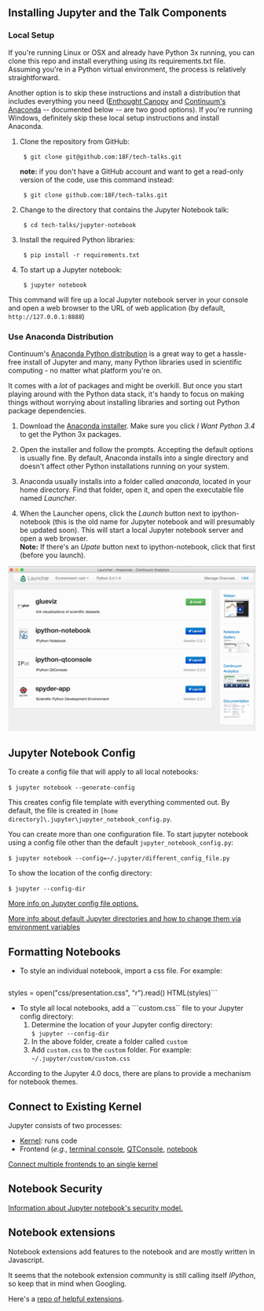 ## Installing Jupyter and the Talk Components

### Local Setup

If you're running Linux or OSX and already have Python 3x running, you can clone this repo and install everything using its requirements.txt file. Assuming you're in a Python virtual environment, the process is relatively straightforward.

Another option is to skip these instructions and install a distribution that includes everything you need ([Enthought Canopy](https://www.enthought.com/products/canopy/) and [Continuum's Anaconda](https://store.continuum.io/cshop/anaconda/) -- documented below -- are two good options). If you're running Windows, definitely skip these local setup instructions and install Anaconda.

1. Clone the repository from GitHub:

        $ git clone git@github.com:18F/tech-talks.git
    **note:** if you don't have a GitHub account and want to get a read-only version of the code, use this command instead:

        $ git clone github.com:18F/tech-talks.git

1. Change to the directory that contains the Jupyter Notebook talk:

        $ cd tech-talks/jupyter-notebook

1. Install the required Python libraries:

        $ pip install -r requirements.txt

1. To start up a Jupyter notebook:

        $ jupyter notebook

This command will fire up a local Jupyter notebook server in your console and open a web browser to the URL of web application (by default, `http://127.0.0.1:8888`)

### Use Anaconda Distribution

Continuum's [Anaconda Python distribution](https://store.continuum.io/cshop/anaconda/) is a great way to get a hassle-free install of Jupyter and many, many Python libraries used in scientific computing - no matter what platform you're on.

It comes with a _lot_ of packages and might be overkill. But once you start playing around with the Python data stack, it's handy to focus on making things without worrying about installing libraries and sorting out Python package dependencies.

1. Download the [Anaconda installer](http://continuum.io/downloads#py34). Make sure you click _I Want Python 3.4_ to get the Python 3x packages.

1. Open the installer and follow the prompts. Accepting the default options is usually fine. By default, Anaconda installs into a single directory and doesn't affect other Python installations running on your system.

1. Anaconda usually installs into a folder called _anaconda_, located in your home directory. Find that folder, open it, and open the executable file named _Launcher_.

1. When the Launcher opens, click the _Launch_ button next to ipython-notebook (this is the old name for Jupyter notebook and will presumably be updated soon). This will start a local Jupyter notebook server and open a web browser.  
**Note:** If there's an _Upate_ button next to ipython-notebook, click that first (before you launch).

![Anaconda Launcher](assets/img/anaconda-launcher.png)

## Jupyter Notebook Config

To create a config file that will apply to all local notebooks:

```$ jupyter notebook --generate-config```

This creates config file template with everything commented out. By default, the file is created in ```[home directory]\.jupyter\jupyter_notebook_config.py```.

You can create more than one configuration file. To start jupyter notebook using a config file other than the default ```jupyter_notebook_config.py```:

```$ jupyter notebook --config=~/.jupyter/different_config_file.py```

To show the location of the config directory:

```$ jupyter --config-dir```

[More info on Jupyter config file options.](http://jupyter-notebook.readthedocs.org/en/latest/config.html#config "Jupyter config files")

[More info about default Jupyter directories and how to change them via environment variables](http://jupyter.readthedocs.org/en/latest/system.html "Jupyter on Your System")

## Formatting Notebooks

* To style an individual notebook, import a css file. For example:  
    ```from IPython.core.display import HTML
styles = open("css/presentation.css", "r").read()
HTML(styles)```

* To style all local notebooks, add a ```custom.css`` file to your Jupyter config directory:
    1. Determine the location of your Jupyter config directory:  
    ```$ jupyter --config-dir```
    2. In the above folder, create a folder called ```custom```
    3. Add ```custom.css``` to the ```custom``` folder. For example: ```~/.jupyter/custom/custom.css```


According to the Jupyter 4.0 docs, there are plans to provide a mechanism for notebook themes.

## Connect to Existing Kernel
Jupyter consists of two processes:
* [Kernel](https://github.com/ipython/ipython/wiki/IPython-kernels-for-other-languages): runs code
* Frontend (_e.g._, [terminal console](https://github.com/jupyter/jupyter_console "Jupyter console on GitHub"), [QTConsole](https://github.com/jupyter/qtconsole "QTConsole on GitHub"), [notebook](")

[Connect multiple frontends to an single kernel](http://jdfreder-notebook.readthedocs.org/en/docs/examples/Notebook/Connecting%20with%20the%20Qt%20Console.html)

## Notebook Security

[Information about Jupyter notebook's security model.](http://jupyter-notebook.readthedocs.org/en/latest/security.html "Security in Jupyter Notebooks")

## Notebook extensions

Notebook extensions add features to the notebook and are mostly written in Javascript.

It seems that the notebook extension community is still calling itself _IPython_, so keep that in mind when Googling.

Here's a [repo of helpful extensions](https://github.com/ipython-contrib/IPython-notebook-extensions).
